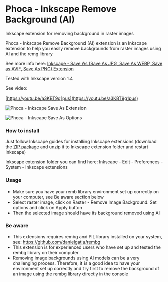 # Phoca - Inkscape Remove Background (AI)

Inkscape extension for removing background in raster images


Phoca - Inkscape Remove Background (AI) extension is an Inkscape extension to help you easily remove backgrounds from raster images using AI and the remg library



See more info here: [Inkscape - Save As (Save As JPG, Save As WEBP, Save as AVIF, Save As PNG) Extension](https://www.phoca.cz/blog/1303-inkscape-save-as-save-as-jpg-save-as-webp-save-as-avif-save-as-png-extension)


Tested with Inkscape version 1.4

See video:

[https://youtu.be/a3KBT9g1pus](https://youtu.be/a3KBT9g1pus)

![Phoca - Inkscape Save As Extension](https://i.imgur.com/DODK5ku.png)

![Phoca - Inkscape Save As Options](https://i.imgur.com/CA3EwMm.png)

### How to install

Just follow Inkscape guides for installing Inkscape extensions (download the [ZIP package](https://www.phoca.cz/download/category/127-inkscape-save-as) and unzip it to Inkscape extension folder and restart Inkscape)

Inkscape extension folder you can find here: Inkscape - Edit - Preferences - System - Inkscape extensions

### Usage

- Make sure you have your remb library environment set up correctly on your computer, see Be aware section below
- Select raster image, click on Raster - Remove Image Background. Set options and click on Apply button
- Then the selected image should have its background removed using AI

### Be aware
- This extensions requires rembg and PIL library installed on your system, see: https://github.com/danielgatis/rembg
- This extension is for experienced users who have set up and tested the rembg library on their computer
- Removing image backgrounds using AI models can be a very challenging process. Therefore, it is a good idea to have your environment set up correctly and try first to remove the background of an image using the rembg library directly in the console
